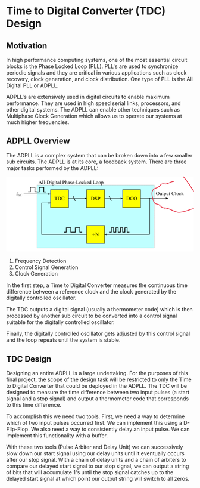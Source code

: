 # Time to Digital Converter (TDC) Design

## Motivation

In high performance computing systems, one of the most essential circuit blocks is the Phase Locked Loop (PLL). PLL's are used to synchronize periodic signals
and they are critical in various applications such as clock recovery, clock generation, and clock distribution. One type of PLL is the All Digital PLL or ADPLL.

ADPLL's are extensively used in digital circuits to enable maximum performance. They are used in high speed serial links, processors, and other digital systems.
The ADPLL can enable other techniques such as Multiphase Clock Generation which allows us to operate our systems at much higher frequencies. 

## ADPLL Overview

The ADPLL is a complex system that can be broken down into a few smaller sub circuits. The ADPLL is at its core, a feedback system. There are three major tasks 
performed by the ADPLL:

![ADPLL Block Diagram](./imgs/ADPLL_diagram.png)

1. Frequency Detection
2. Control Signal Generation
3. Clock Generation

In the first step, a Time to Digital Converter measures the continuous time difference between a reference clock and the clock generated by the digitally controlled
oscillator.

The TDC outputs a digital signal (usually a thermometer code) which is then processed by another sub circuit to be converted into a control signal suitable for the
digitally controlled oscillator.

Finally, the digitally controlled oscillator gets adjusted by this control signal and the loop repeats until the system is stable.


## TDC Design

Designing an entire ADPLL is a large undertaking. For the purposes of this final project, the scope of the design task will be restricted to only the Time to Digital
Converter that could be deployed in the ADPLL. The TDC will be designed to measure the time difference between two input pulses (a start signal and a stop signal) and output a thermometer code that corresponds to this time difference.

To accomplish this we need two tools. First, we need a way to determine which of two input pulses occurred first. We can implement this using a D-Flip-Flop. We also
need a way to consistently delay an input pulse. We can implement this functionality with a buffer.

With these two tools (Pulse Arbiter and Delay Unit) we can successively slow down our start signal using our delay units until it eventually occurs after our stop signal.
With a chain of delay units and a chain of arbiters to compare our delayed start signal to our stop signal, we can output a string of bits that will accumulate 1's until the stop
signal catches up to the delayed start signal at which point our output string will switch to all zeros.


